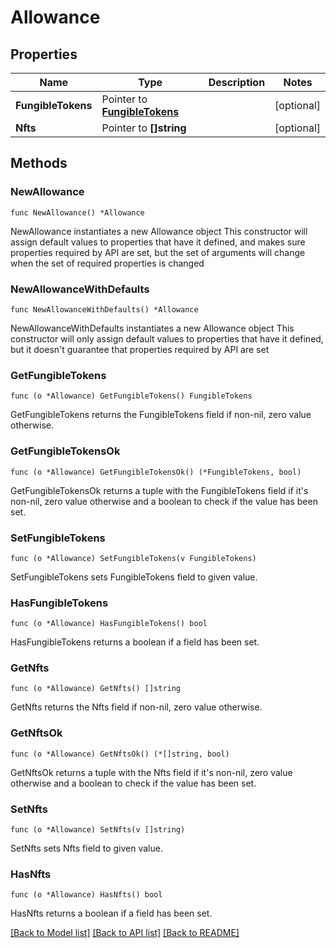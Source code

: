 # Allowance

## Properties

Name | Type | Description | Notes
------------ | ------------- | ------------- | -------------
**FungibleTokens** | Pointer to [**FungibleTokens**](FungibleTokens.md) |  | [optional] 
**Nfts** | Pointer to **[]string** |  | [optional] 

## Methods

### NewAllowance

`func NewAllowance() *Allowance`

NewAllowance instantiates a new Allowance object
This constructor will assign default values to properties that have it defined,
and makes sure properties required by API are set, but the set of arguments
will change when the set of required properties is changed

### NewAllowanceWithDefaults

`func NewAllowanceWithDefaults() *Allowance`

NewAllowanceWithDefaults instantiates a new Allowance object
This constructor will only assign default values to properties that have it defined,
but it doesn't guarantee that properties required by API are set

### GetFungibleTokens

`func (o *Allowance) GetFungibleTokens() FungibleTokens`

GetFungibleTokens returns the FungibleTokens field if non-nil, zero value otherwise.

### GetFungibleTokensOk

`func (o *Allowance) GetFungibleTokensOk() (*FungibleTokens, bool)`

GetFungibleTokensOk returns a tuple with the FungibleTokens field if it's non-nil, zero value otherwise
and a boolean to check if the value has been set.

### SetFungibleTokens

`func (o *Allowance) SetFungibleTokens(v FungibleTokens)`

SetFungibleTokens sets FungibleTokens field to given value.

### HasFungibleTokens

`func (o *Allowance) HasFungibleTokens() bool`

HasFungibleTokens returns a boolean if a field has been set.

### GetNfts

`func (o *Allowance) GetNfts() []string`

GetNfts returns the Nfts field if non-nil, zero value otherwise.

### GetNftsOk

`func (o *Allowance) GetNftsOk() (*[]string, bool)`

GetNftsOk returns a tuple with the Nfts field if it's non-nil, zero value otherwise
and a boolean to check if the value has been set.

### SetNfts

`func (o *Allowance) SetNfts(v []string)`

SetNfts sets Nfts field to given value.

### HasNfts

`func (o *Allowance) HasNfts() bool`

HasNfts returns a boolean if a field has been set.


[[Back to Model list]](../README.md#documentation-for-models) [[Back to API list]](../README.md#documentation-for-api-endpoints) [[Back to README]](../README.md)


